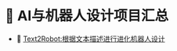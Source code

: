 # 🔬 AI与机器人设计项目汇总

- 🤖 [Text2Robot:根据文本描述进行进化机器人设计](http://www.generalroboticslab.com/blogs/blog/2024-06-28-text2robot/index.html)